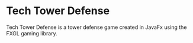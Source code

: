 # Tech Tower Defense
Tech Tower Defense is a tower defense game created in JavaFx using the FXGL gaming library.
